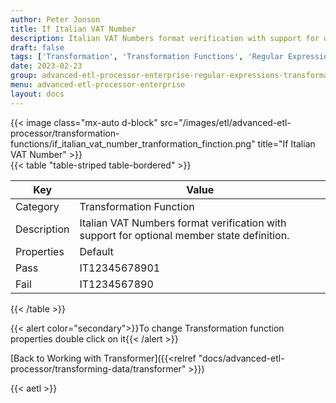 ```yaml
---
author: Peter Jonson
title: If Italian VAT Number
description: Italian VAT Numbers format verification with support for optional member state definition
draft: false
tags: ['Transformation', 'Transformation Functions', 'Regular Expressions']
date: 2023-02-23
group: advanced-etl-processor-enterprise-regular-expressions-transformation
menu: advanced-etl-processor-enterprise
layout: docs
---
```


{{< image class="mx-auto d-block"  src="/images/etl/advanced-etl-processor/transformation-functions/if_italian_vat_number_tranformation_finction.png" title="If Italian VAT Number" >}}
\
{{< table "table-striped table-bordered" >}}

| Key         | Value                                                                                      |
| ----------- | ------------------------------------------------------------------------------------------ |
| Category    | Transformation Function                                                                    |
| Description | Italian VAT Numbers format verification with support for optional member state definition. |
| Properties  | Default                                                                                    |
| Pass        | IT12345678901                                                                              |
| Fail        | IT1234567890                                                                               |

{{< /table >}}

{{< alert color="secondary">}}To change Transformation function properties double click on it{{< /alert >}}

[Back to Working with Transformer]({{<relref "docs/advanced-etl-processor/transforming-data/transformer" >}})

{{< aetl >}}

